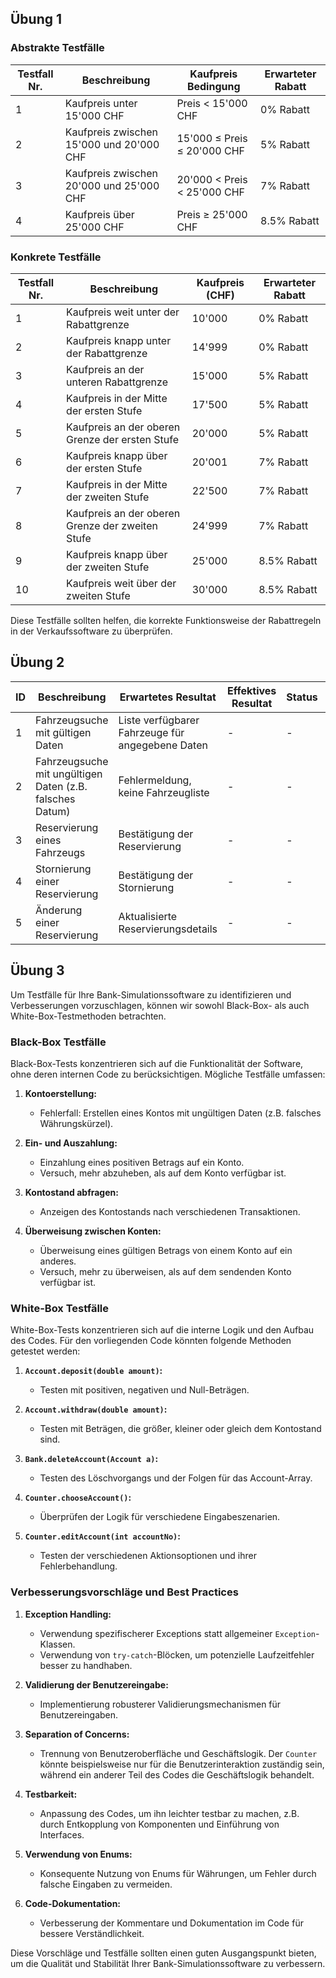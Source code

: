 ## Übung 1

### Abstrakte Testfälle

| Testfall Nr. | Beschreibung                             | Kaufpreis Bedingung         | Erwarteter Rabatt |
|--------------|------------------------------------------|-----------------------------|-------------------|
| 1            | Kaufpreis unter 15'000 CHF               | Preis < 15'000 CHF          | 0% Rabatt         |
| 2            | Kaufpreis zwischen 15'000 und 20'000 CHF | 15'000 ≤ Preis ≤ 20'000 CHF | 5% Rabatt         |
| 3            | Kaufpreis zwischen 20'000 und 25'000 CHF | 20'000 < Preis < 25'000 CHF | 7% Rabatt         |
| 4            | Kaufpreis über 25'000 CHF                | Preis ≥ 25'000 CHF          | 8.5% Rabatt       |

### Konkrete Testfälle

| Testfall Nr. | Beschreibung                                     | Kaufpreis (CHF) | Erwarteter Rabatt |
|--------------|--------------------------------------------------|-----------------|-------------------|
| 1            | Kaufpreis weit unter der Rabattgrenze            | 10'000          | 0% Rabatt         |
| 2            | Kaufpreis knapp unter der Rabattgrenze           | 14'999          | 0% Rabatt         |
| 3            | Kaufpreis an der unteren Rabattgrenze            | 15'000          | 5% Rabatt         |
| 4            | Kaufpreis in der Mitte der ersten Stufe          | 17'500          | 5% Rabatt         |
| 5            | Kaufpreis an der oberen Grenze der ersten Stufe  | 20'000          | 5% Rabatt         |
| 6            | Kaufpreis knapp über der ersten Stufe            | 20'001          | 7% Rabatt         |
| 7            | Kaufpreis in der Mitte der zweiten Stufe         | 22'500          | 7% Rabatt         |
| 8            | Kaufpreis an der oberen Grenze der zweiten Stufe | 24'999          | 7% Rabatt         |
| 9            | Kaufpreis knapp über der zweiten Stufe           | 25'000          | 8.5% Rabatt       |
| 10           | Kaufpreis weit über der zweiten Stufe            | 30'000          | 8.5% Rabatt       |

Diese Testfälle sollten helfen, die korrekte Funktionsweise der Rabattregeln in der Verkaufssoftware zu überprüfen.

## Übung 2

| ID  | Beschreibung                                              | Erwartetes Resultat                              | Effektives Resultat | Status | Mögliche Ursache                                |
|-----|-----------------------------------------------------------|--------------------------------------------------|---------------------|--------|-------------------------------------------------|
| 1   | Fahrzeugsuche mit gültigen Daten                          | Liste verfügbarer Fahrzeuge für angegebene Daten | -                   | -      | -                                               |
| 2   | Fahrzeugsuche mit ungültigen Daten (z.B. falsches Datum)  | Fehlermeldung, keine Fahrzeugliste               | -                   | -      | Validierung der Eingabedaten                    |
| 3   | Reservierung eines Fahrzeugs                              | Bestätigung der Reservierung                     | -                   | -      | Verfügbarkeit des Fahrzeugs, Zahlungsabwicklung |
| 4   | Stornierung einer Reservierung                            | Bestätigung der Stornierung                      | -                   | -      | Korrektheit des Stornierungsprozesses           |
| 5   | Änderung einer Reservierung                               | Aktualisierte Reservierungsdetails               | -                   | -      | Flexibilität des Buchungssystems                |

## Übung 3

Um Testfälle für Ihre Bank-Simulationssoftware zu identifizieren und Verbesserungen vorzuschlagen, können wir sowohl Black-Box- als auch White-Box-Testmethoden betrachten.


### Black-Box Testfälle

Black-Box-Tests konzentrieren sich auf die Funktionalität der Software, ohne deren internen Code zu berücksichtigen. Mögliche Testfälle umfassen:

1. **Kontoerstellung:**
    - Fehlerfall: Erstellen eines Kontos mit ungültigen Daten (z.B. falsches Währungskürzel).

2. **Ein- und Auszahlung:**
    - Einzahlung eines positiven Betrags auf ein Konto.
    - Versuch, mehr abzuheben, als auf dem Konto verfügbar ist.

3. **Kontostand abfragen:**
    - Anzeigen des Kontostands nach verschiedenen Transaktionen.

4. **Überweisung zwischen Konten:**
    - Überweisung eines gültigen Betrags von einem Konto auf ein anderes.
    - Versuch, mehr zu überweisen, als auf dem sendenden Konto verfügbar ist.

### White-Box Testfälle

White-Box-Tests konzentrieren sich auf die interne Logik und den Aufbau des Codes. Für den vorliegenden Code könnten folgende Methoden getestet werden:

1. **`Account.deposit(double amount)`:**
    - Testen mit positiven, negativen und Null-Beträgen.

2. **`Account.withdraw(double amount)`:**
    - Testen mit Beträgen, die größer, kleiner oder gleich dem Kontostand sind.

3. **`Bank.deleteAccount(Account a)`:**
    - Testen des Löschvorgangs und der Folgen für das Account-Array.

4. **`Counter.chooseAccount()`:**
    - Überprüfen der Logik für verschiedene Eingabeszenarien.

5. **`Counter.editAccount(int accountNo)`:**
    - Testen der verschiedenen Aktionsoptionen und ihrer Fehlerbehandlung.

### Verbesserungsvorschläge und Best Practices

1. **Exception Handling:**
    - Verwendung spezifischerer Exceptions statt allgemeiner `Exception`-Klassen.
    - Verwendung von `try-catch`-Blöcken, um potenzielle Laufzeitfehler besser zu handhaben.

2. **Validierung der Benutzereingabe:**
    - Implementierung robusterer Validierungsmechanismen für Benutzereingaben.

3. **Separation of Concerns:**
    - Trennung von Benutzeroberfläche und Geschäftslogik. Der `Counter` könnte beispielsweise nur für die Benutzerinteraktion zuständig sein, während ein anderer Teil des Codes die Geschäftslogik behandelt.

4. **Testbarkeit:**
    - Anpassung des Codes, um ihn leichter testbar zu machen, z.B. durch Entkopplung von Komponenten und Einführung von Interfaces.

5. **Verwendung von Enums:**
    - Konsequente Nutzung von Enums für Währungen, um Fehler durch falsche Eingaben zu vermeiden.

6. **Code-Dokumentation:**
    - Verbesserung der Kommentare und Dokumentation im Code für bessere Verständlichkeit.

Diese Vorschläge und Testfälle sollten einen guten Ausgangspunkt bieten, um die Qualität und Stabilität Ihrer Bank-Simulationssoftware zu verbessern.